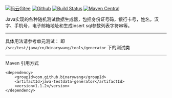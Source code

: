 [![码云Gitee](https://gitee.com/binary/java-generator/badge/star.svg?theme=blue)](https://gitee.com/binary/java-generator)
[![Github](http://github-svg-buttons.herokuapp.com/star.svg?user=binarywang&repo=java-testdata-generator&style=flat&background=1081C1)](https://github.com/binarywang/java-testdata-generator)
[![Build Status](https://travis-ci.org/binarywang/java-testdata-generator.svg?branch=master)](https://travis-ci.org/binarywang/java-testdata-generator)
[![Maven Central](https://maven-badges.herokuapp.com/maven-central/com.github.binarywang/java-testdata-generator/badge.svg)](https://mvnrepository.com/artifact/com.github.binarywang/java-testdata-generator)


Java实现的各种随机测试数据生成器，包括身份证号码，银行卡号，姓名，汉字、手机号，电子邮箱地址和生成insert sql参数列表字符串等。

--------------
具体用法请参考单元测试：
即 `/src/test/java/cn/binarywang/tools/generator` 下的测试类

--------------------
Maven 引用方式
```
<dependency>
    <groupId>com.github.binarywang</groupId>
    <artifactId>java-testdata-generator</artifactId>
    <version>1.1.2</version>
</dependency>
````
